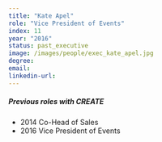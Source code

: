```yaml
---
title: "Kate Apel"
role: "Vice President of Events"
index: 11
year: "2016"
status: past_executive
image: /images/people/exec_kate_apel.jpg
degree:
email:
linkedin-url:
---
```

##### Previous roles with CREATE

- 2014 Co-Head of Sales
- 2016 Vice President of Events 
